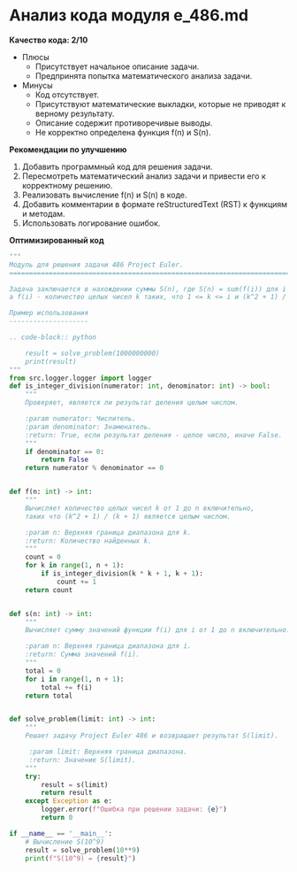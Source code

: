 # Анализ кода модуля e_486.md

**Качество кода: 2/10**
 -  Плюсы
     - Присутствует начальное описание задачи.
     - Предпринята попытка математического анализа задачи.
 -  Минусы
    - Код отсутствует.
    - Присутствуют математические выкладки, которые не приводят к верному результату.
    - Описание содержит противоречивые выводы.
    - Не корректно определена функция f(n) и S(n).

**Рекомендации по улучшению**
1.  Добавить программный код для решения задачи.
2.  Пересмотреть математический анализ задачи и привести его к корректному решению.
3.  Реализовать вычисление f(n) и S(n) в коде.
4.  Добавить комментарии в формате reStructuredText (RST) к функциям и методам.
5.  Использовать логирование ошибок.

**Оптимизированный код**
```python
"""
Модуль для решения задачи 486 Project Euler.
=========================================================================================

Задача заключается в нахождении суммы S(n), где S(n) = sum(f(i)) для i от 1 до n,
а f(i) - количество целых чисел k таких, что 1 <= k <= i и (k^2 + 1) / (k + 1) является целым числом.

Пример использования
--------------------

.. code-block:: python

    result = solve_problem(1000000000)
    print(result)
"""
from src.logger.logger import logger
def is_integer_division(numerator: int, denominator: int) -> bool:
    """
    Проверяет, является ли результат деления целым числом.

    :param numerator: Числитель.
    :param denominator: Знаменатель.
    :return: True, если результат деления - целое число, иначе False.
    """
    if denominator == 0:
        return False
    return numerator % denominator == 0


def f(n: int) -> int:
    """
    Вычисляет количество целых чисел k от 1 до n включительно,
    таких что (k^2 + 1) / (k + 1) является целым числом.

    :param n: Верхняя граница диапазона для k.
    :return: Количество найденных k.
    """
    count = 0
    for k in range(1, n + 1):
        if is_integer_division(k * k + 1, k + 1):
            count += 1
    return count


def s(n: int) -> int:
    """
    Вычисляет сумму значений функции f(i) для i от 1 до n включительно.

    :param n: Верхняя граница диапазона для i.
    :return: Сумма значений f(i).
    """
    total = 0
    for i in range(1, n + 1):
        total += f(i)
    return total


def solve_problem(limit: int) -> int:
    """
    Решает задачу Project Euler 486 и возвращает результат S(limit).

     :param limit: Верхняя граница диапазона.
     :return: Значение S(limit).
    """
    try:
        result = s(limit)
        return result
    except Exception as e:
        logger.error(f"Ошибка при решении задачи: {e}")
        return 0

if __name__ == '__main__':
    # Вычисление S(10^9)
    result = solve_problem(10**9)
    print(f"S(10^9) = {result}")